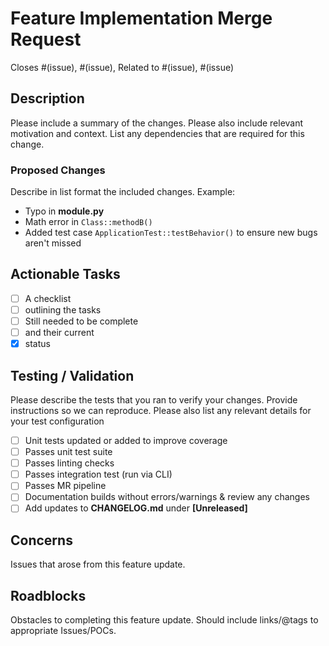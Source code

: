 # Feature Implementation Merge Request

Closes #(issue), #(issue), Related to #(issue), #(issue)

## Description

Please include a summary of the changes. Please also include relevant motivation and context. List any dependencies that are required for this change.

### Proposed Changes

Describe in list format the included changes. Example:

  - Typo in **module.py**
  - Math error in `Class::methodB()`
  - Added test case `ApplicationTest::testBehavior()` to ensure new bugs aren't missed

## Actionable Tasks

  - [ ] A checklist
  - [ ] outlining the tasks
  - [ ] Still needed to be complete
  - [ ] and their current
  - [x] status

## Testing / Validation

Please describe the tests that you ran to verify your changes. Provide instructions so we can reproduce. Please also list any relevant details for your test configuration

  - [ ] Unit tests updated or added to improve coverage
  - [ ] Passes unit test suite
  - [ ] Passes linting checks
  - [ ] Passes integration test (run via CLI)
  - [ ] Passes MR pipeline
  - [ ] Documentation builds without errors/warnings & review any changes
  - [ ] Add updates to **CHANGELOG.md** under __[Unreleased]__

## Concerns

Issues that arose from this feature update.

## Roadblocks

Obstacles to completing this feature update.
Should include links/@tags to appropriate Issues/POCs.
